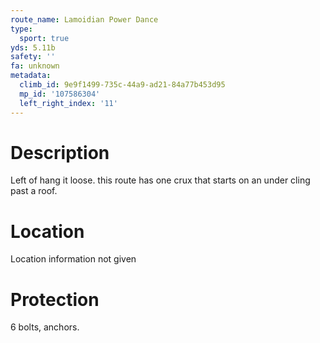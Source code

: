 ```yaml
---
route_name: Lamoidian Power Dance
type:
  sport: true
yds: 5.11b
safety: ''
fa: unknown
metadata:
  climb_id: 9e9f1499-735c-44a9-ad21-84a77b453d95
  mp_id: '107586304'
  left_right_index: '11'
---
```

# Description
Left of hang it loose. this route has one crux that starts on an under cling past a roof.

# Location
Location information not given

# Protection
6 bolts, anchors.
